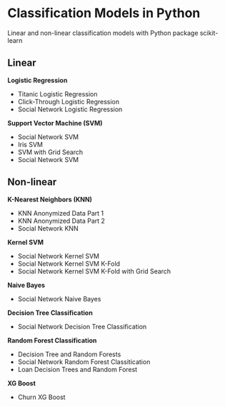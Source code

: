 # Classification Models in Python
Linear and non-linear classification models with Python package scikit-learn

## Linear

**Logistic Regression** 
- Titanic Logistic Regression  
- Click-Through Logistic Regression  
- Social Network Logistic Regression

**Support Vector Machine (SVM)**
- Social Network SVM
- Iris SVM    
- SVM with Grid Search 
- Social Network SVM

## Non-linear

**K-Nearest Neighbors (KNN)**  
- KNN Anonymized Data Part 1
- KNN Anonymized Data Part 2
- Social Network KNN  

**Kernel SVM**
- Social Network Kernel SVM   
- Social Network Kernel SVM K-Fold
- Social Network Kernel SVM K-Fold with Grid Search

**Naive Bayes**  
- Social Network Naive Bayes
 
 **Decision Tree Classification**    
 - Social Network Decision Tree Classification  
 
 **Random Forest Classification**  
 - Decision Tree and Random Forests    
 - Social Network Random Forest Classitication
 - Loan Decision Trees and Random Forest
 
 **XG Boost**
 - Churn XG Boost  

 
